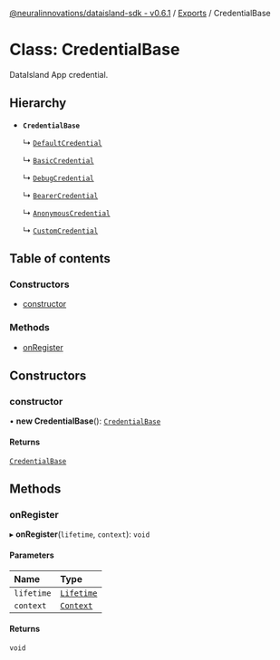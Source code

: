[@neuralinnovations/dataisland-sdk - v0.6.1](../../README.md) / [Exports](../modules.md) / CredentialBase

# Class: CredentialBase

DataIsland App credential.

## Hierarchy

- **`CredentialBase`**

  ↳ [`DefaultCredential`](DefaultCredential.md)

  ↳ [`BasicCredential`](BasicCredential.md)

  ↳ [`DebugCredential`](DebugCredential.md)

  ↳ [`BearerCredential`](BearerCredential.md)

  ↳ [`AnonymousCredential`](AnonymousCredential.md)

  ↳ [`CustomCredential`](CustomCredential.md)

## Table of contents

### Constructors

- [constructor](CredentialBase.md#constructor)

### Methods

- [onRegister](CredentialBase.md#onregister)

## Constructors

### constructor

• **new CredentialBase**(): [`CredentialBase`](CredentialBase.md)

#### Returns

[`CredentialBase`](CredentialBase.md)

## Methods

### onRegister

▸ **onRegister**(`lifetime`, `context`): `void`

#### Parameters

| Name | Type |
| :------ | :------ |
| `lifetime` | [`Lifetime`](Lifetime.md) |
| `context` | [`Context`](Context.md) |

#### Returns

`void`
